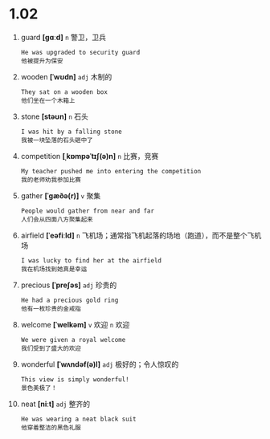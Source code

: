 # 1.02







1. guard **[ɡɑːd]** `n` 警卫，卫兵
    ```
    He was upgraded to security guard
    他被提升为保安
    ```

2. wooden **[ˈwʊdn]** `adj` 木制的
    ```
    They sat on a wooden box
    他们坐在一个木箱上
    ```

3. stone **[stəʊn]** `n` 石头
    ```
    I was hit by a falling stone
    我被一块坠落的石头砸中了
    ```

4. competition **[ˌkɒmpəˈtɪʃ(ə)n]** `n` 比赛，竞赛
    ```
    My teacher pushed me into entering the competition
    我的老师劝我参加比赛
    ```

5. gather **[ˈɡæðə(r)]** `v` 聚集
    ```
    People would gather from near and far
    人们会从四面八方聚集起来
    ```

6. airfield **[ˈeəfiːld]** `n` 飞机场；通常指飞机起落的场地（跑道），而不是整个飞机场
    ```
    I was lucky to find her at the airfield
    我在机场找到她真是幸运
    ```

7. precious **[ˈpreʃəs]** `adj` 珍贵的
    ```
    He had a precious gold ring
    他有一枚珍贵的金戒指
    ```

8. welcome **[ˈwelkəm]** `v` 欢迎 `n` 欢迎
    ```
    We were given a royal welcome
    我们受到了盛大的欢迎
    ```

9. wonderful **[ˈwʌndəf(ə)l]** `adj` 极好的；令人惊叹的
    ```
    This view is simply wonderful!
    景色美极了！
    ```

10. neat **[niːt]** `adj` 整齐的
    ```
    He was wearing a neat black suit
    他穿着整洁的黑色礼服
    ```
